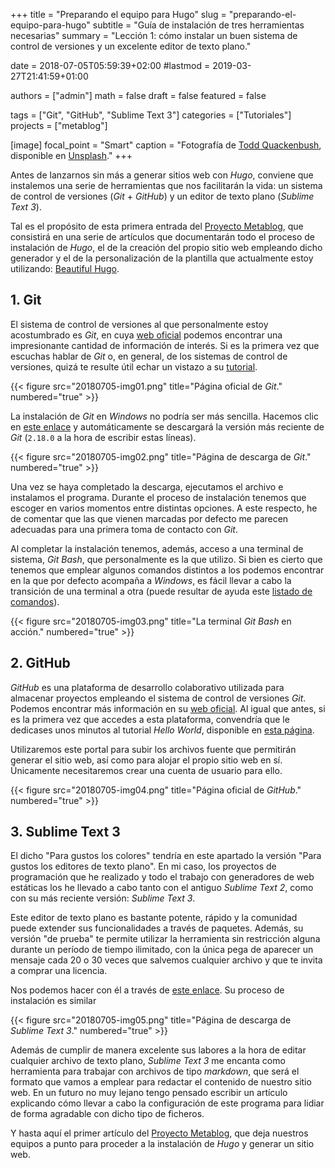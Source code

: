 +++
title = "Preparando el equipo para Hugo"
slug  = "preparando-el-equipo-para-hugo"
subtitle = "Guía de instalación de tres herramientas necesarias"
summary  = "Lección 1: cómo instalar un buen sistema de control de versiones y un excelente editor de texto plano."

date     = 2018-07-05T05:59:39+02:00
#lastmod = 2019-03-27T21:41:59+01:00

authors  = ["admin"]
math     = false
draft    = false
featured = false

tags       = ["Git", "GitHub", "Sublime Text 3"]
categories = ["Tutoriales"]
projects   = ["metablog"]

[image]
  focal_point = "Smart"
  caption     = "Fotografía de [Todd Quackenbush](https://unsplash.com/@toddquackenbush), disponible en [Unsplash](https://unsplash.com/photos/IClZBVw5W5A)."
+++

Antes de lanzarnos sin más a generar sitios web con *Hugo*, conviene que instalemos una serie de herramientas que nos facilitarán la vida: un sistema de control de versiones (*Git* + *GitHub*) y un editor de texto plano (*Sublime Text 3*).

Tal es el propósito de esta primera entrada del [Proyecto Metablog](/proyecto/metablog/), que consistirá en una serie de artículos que documentarán todo el proceso de instalación de *Hugo*, el de la creación del propio sitio web empleando dicho generador y el de la personalización de la plantilla que actualmente estoy utilizando: [Beautiful Hugo](https://themes.gohugo.io/beautifulhugo/).

## 1. Git

El sistema de control de versiones al que personalmente estoy acostumbrado es *Git*, en cuya [web oficial](https://git-scm.com/) podemos encontrar una impresionante cantidad de información de interés. Si es la primera vez que escuchas hablar de *Git* o, en general, de los sistemas de control de versiones, quizá te resulte útil echar un vistazo a su [tutorial](https://try.github.io/).

{{< figure src="20180705-img01.png" title="Página oficial de *Git*." numbered="true" >}}

La instalación de *Git* en *Windows* no podría ser más sencilla. Hacemos clic en [este enlace](https://git-scm.com/download/win) y automáticamente se descargará la versión más reciente de *Git* (`2.18.0` a la hora de escribir estas líneas).

{{< figure src="20180705-img02.png" title="Página de descarga de *Git*." numbered="true" >}}

Una vez se haya completado la descarga, ejecutamos el archivo e instalamos el programa. Durante el proceso de instalación tenemos que escoger en varios momentos entre distintas opciones. A este respecto, he de comentar que las que vienen marcadas por defecto me parecen adecuadas para una primera toma de contacto con *Git*.

Al completar la instalación tenemos, además, acceso a una terminal de sistema, *Git Bash*, que personalmente es la que utilizo. Si bien es cierto que tenemos que emplear algunos comandos distintos a los podemos encontrar en la que por defecto acompaña a *Windows*, es fácil llevar a cabo la transición de una terminal a otra (puede resultar de ayuda este [listado de comandos](https://ss64.com/bash/)).

{{< figure src="20180705-img03.png" title="La terminal *Git Bash* en acción." numbered="true" >}} 

## 2. GitHub

*GitHub* es una plataforma de desarrollo colaborativo utilizada para almacenar proyectos empleando el sistema de control de versiones *Git*. Podemos encontrar más información en su [web oficial](https://github.com/). Al igual que antes, si es la primera vez que accedes a esta plataforma, convendría que le dedicases unos minutos al tutorial *Hello World*, disponible en [esta página](https://guides.github.com/).

Utilizaremos este portal para subir los archivos fuente que permitirán generar el sitio web, así como para alojar el propio sitio web en sí. Únicamente necesitaremos crear una cuenta de usuario para ello.

{{< figure src="20180705-img04.png" title="Página oficial de *GitHub*." numbered="true" >}}

## 3. Sublime Text 3

El dicho "Para gustos los colores" tendría en este apartado la versión "Para gustos los editores de texto plano". En mi caso, los proyectos de programación que he realizado y todo el trabajo con generadores de web estáticas los he llevado a cabo tanto con el antiguo *Sublime Text 2*, como con su más reciente versión: *Sublime Text 3*.

Este editor de texto plano es bastante potente, rápido y la comunidad puede extender sus funcionalidades a través de paquetes. Además, su versión "de prueba" te permite utilizar la herramienta sin restricción alguna durante un período de tiempo ilimitado, con la única pega de aparecer un mensaje cada 20 o 30 veces que salvemos cualquier archivo y que te invita a comprar una licencia.

Nos podemos hacer con él a través de [este enlace](https://www.sublimetext.com/3). Su proceso de instalación es similar 

{{< figure src="20180705-img05.png" title="Página de descarga de *Sublime Text 3*." numbered="true" >}}

Además de cumplir de manera excelente sus labores a la hora de editar cualquier archivo de texto plano, *Sublime Text 3* me encanta como herramienta para trabajar con archivos de tipo *markdown*, que será el formato que vamos a emplear para redactar el contenido de nuestro sitio web. En un futuro no muy lejano tengo pensado escribir un artículo explicando cómo llevar a cabo la configuración de este programa para lidiar de forma agradable con dicho tipo de ficheros.

Y hasta aquí el primer artículo del [Proyecto Metablog](/proyecto/metablog/), que deja nuestros equipos a punto para proceder a la instalación de *Hugo* y generar un sitio web.
